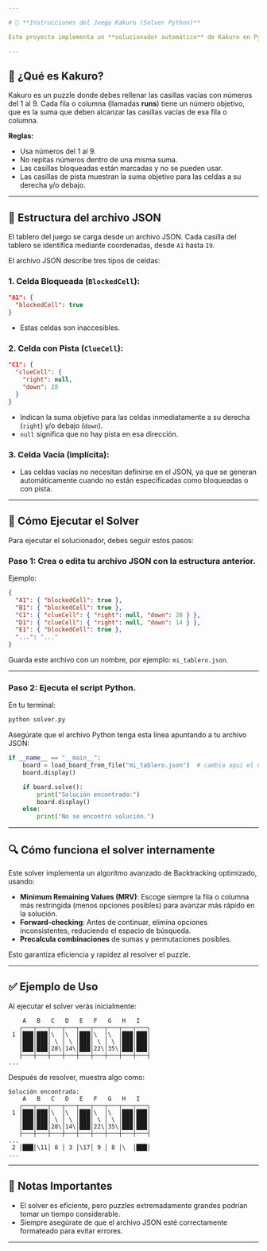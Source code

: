 ```yaml
---

# 📝 **Instrucciones del Juego Kakuro (Solver Python)**

Este proyecto implementa un **solucionador automático** de Kakuro en Python, utilizando un tablero que se define a través de un archivo JSON. Kakuro es un puzzle numérico similar al crucigrama, pero usando números y sumas.

---
```


## 🧩 **¿Qué es Kakuro?**

Kakuro es un puzzle donde debes rellenar las casillas vacías con números del 1 al 9. Cada fila o columna (llamadas **runs**) tiene un número objetivo, que es la suma que deben alcanzar las casillas vacías de esa fila o columna.

**Reglas:**

* Usa números del 1 al 9.
* No repitas números dentro de una misma suma.
* Las casillas bloqueadas están marcadas y no se pueden usar.
* Las casillas de pista muestran la suma objetivo para las celdas a su derecha y/o debajo.

---

## 📄 **Estructura del archivo JSON**

El tablero del juego se carga desde un archivo JSON. Cada casilla del tablero se identifica mediante coordenadas, desde `A1` hasta `I9`.

El archivo JSON describe tres tipos de celdas:

### 1. Celda Bloqueada (`BlockedCell`):

```json
"A1": {
  "blockedCell": true
}
```

* Estas celdas son inaccesibles.

### 2. Celda con Pista (`ClueCell`):

```json
"C1": {
  "clueCell": {
    "right": null,
    "down": 28
  }
}
```

* Indican la suma objetivo para las celdas inmediatamente a su derecha (`right`) y/o debajo (`down`).
* `null` significa que no hay pista en esa dirección.

### 3. Celda Vacía (implícita):

* Las celdas vacías no necesitan definirse en el JSON, ya que se generan automáticamente cuando no están especificadas como bloqueadas o con pista.

---

## 🚀 **Cómo Ejecutar el Solver**

Para ejecutar el solucionador, debes seguir estos pasos:

### **Paso 1**: Crea o edita tu archivo JSON con la estructura anterior.

Ejemplo:

```json
{
  "A1": { "blockedCell": true },
  "B1": { "blockedCell": true },
  "C1": { "clueCell": { "right": null, "down": 28 } },
  "D1": { "clueCell": { "right": null, "down": 14 } },
  "E1": { "blockedCell": true },
  "...": "..."
}
```

Guarda este archivo con un nombre, por ejemplo: `mi_tablero.json`.

---

### **Paso 2**: Ejecuta el script Python.

En tu terminal:

```bash
python solver.py
```

Asegúrate que el archivo Python tenga esta línea apuntando a tu archivo JSON:

```python
if __name__ == "__main__":
    board = load_board_from_file("mi_tablero.json")  # cambia aquí el nombre del archivo
    board.display()

    if board.solve():
        print("Solución encontrada:")
        board.display()
    else:
        print("No se encontró solución.")
```

---

## 🔍 **Cómo funciona el solver internamente**

Este solver implementa un algoritmo avanzado de Backtracking optimizado, usando:

* **Minimum Remaining Values (MRV)**: Escoge siempre la fila o columna más restringida (menos opciones posibles) para avanzar más rápido en la solución.
* **Forward-checking**: Antes de continuar, elimina opciones inconsistentes, reduciendo el espacio de búsqueda.
* **Precalcula combinaciones** de sumas y permutaciones posibles.

Esto garantiza eficiencia y rapidez al resolver el puzzle.

---

## ✅ **Ejemplo de Uso**

Al ejecutar el solver verás inicialmente:

```
    A   B   C   D   E   F   G   H   I
   ┌───┬───┬───┬───┬───┬───┬───┬───┬───┐
 1 │███│███│\  │\  │███│\  │\  │███│███│
   │███│███│ \ │ \ │███│ \ │ \ │███│███│
   │███│███│28\│14\│███│22\│35\│███│███│
   ├───┼───┼───┼───┼───┼───┼───┼───┼───┤
...
```

Después de resolver, muestra algo como:

```
Solución encontrada:
    A   B   C   D   E   F   G   H   I
   ┌───┬───┬───┬───┬───┬───┬───┬───┬───┐
 1 │███│███│\  │\  │███│\  │\  │███│███│
   │███│███│ \ │ \ │███│ \ │ \ │███│███│
   │███│███│28\│14\│███│22\│35\│███│███│
   ├───┼───┼───┼───┼───┼───┼───┼───┼───┤
...
 2 │███│\11│ 8 │ 3 │\17│ 9 │ 8 │\  │███│
...
```

---

## 📌 **Notas Importantes**

* El solver es eficiente, pero puzzles extremadamente grandes podrían tomar un tiempo considerable.
* Siempre asegúrate de que el archivo JSON esté correctamente formateado para evitar errores.

---
